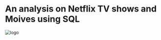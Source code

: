# An analysis on Netflix TV shows and Moives using SQL 
![logo](https://www.google.com/url?sa=i&url=https%3A%2F%2Ftimesofindia.indiatimes.com%2Fgadgets-news%2Fnetflix-app-for-iphone-gets-a-new-interface%2Farticleshow%2F97058059.cms&psig=AOvVaw3P0tIPGm5Re2IMKAoUOmx5&ust=1747648177215000&source=images&cd=vfe&opi=89978449&ved=0CBQQjRxqFwoTCMiL7vberI0DFQAAAAAdAAAAABAM)
